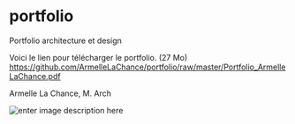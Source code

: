 # portfolio
Portfolio architecture et design

Voici le lien pour télécharger le portfolio. (27 Mo)
https://github.com/ArmelleLaChance/portfolio/raw/master/Portfolio_ArmelleLaChance.pdf

Armelle La Chance, M. Arch


![enter image description here](http://i.imgur.com/oLHVSXG.jpg)
